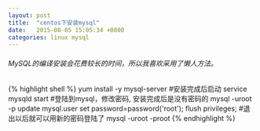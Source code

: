 ```yaml
---
layout: post
title:  "centos下安装mysql"
date:   2015-08-05 15:05:34 +0800
categories: linux mysql
---
```



###### MySQL的编译安装会花费较长的时间，所以我喜欢采用了懒人方法。    
{% highlight shell %}
yum install -y mysql-server
#安装完成后启动
service mysqld start
#登陆到mysql，修改密码, 安装完成后是没有密码的
mysql -uroot -p
update mysql.user set password=password('root');
flush privileges;
#退出以后就可以用新的密码登陆了
mysql -uroot -proot
{% endhighlight %}